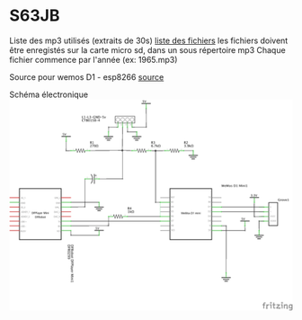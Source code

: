 # S63JB
Liste des mp3 utilisés (extraits de 30s) [liste des fichiers](https://github.com/eme2/S63JB/blob/master/FichiersAudio.md)
les fichiers doivent être enregistés sur la carte micro sd, dans un sous répertoire mp3
Chaque fichier commence par l'année (ex: 1965.mp3)

Source pour wemos D1 - esp8266 [source](https://github.com/eme2/S63JB/blob/master/S63JukeBox)

Schéma électronique
![S63Revival_schéma.png](https://github.com/eme2/S63JB/blob/master/S63Revival_schéma.png?raw=true)
